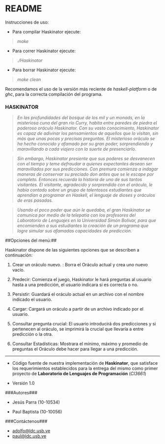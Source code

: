# README #

Instrucciones de uso:

* Para compilar Haskinator ejecute:
>*make*
* Para correr Haskinator ejecute:
>*./Haskinator*
* Para borrar Haskinator ejecute:
>*make clean*

Recomendamos el uso de la versión más reciente de *haskell-platform* o de *ghc*,
para la correcta compilación del programa.

### HASKINATOR ###

>*En las profundidades del bosque de los mil y un monads, en la misteriosa cuna
del gran río Curry, habita entre paredes de piedra el poderoso oráculo
Haskinator. Con su vasto conocimiento, Haskinator es capaz de adivinar los
pensamientos de aquellos que lo visitan, sin más que unas pocas y precisas
preguntas. El misterioso oráculo se ha hecho conocido y afamado por su gran
poder, sorprendiendo y maravillando a cada viajero con la suerte de
presenciarlo.*

>*Sin embargo, Haskinator presiente que sus poderes se desvanecen con el tiempo
y teme defraudar a quienes expectantes desean ser maravillados por sus
predicciones. Con premura comienza a indagar maneras de conservar su preciado
don antes que se le escape por completo. Entonces recuerda la historia de uno de
sus tantos visitantes. El visitante, agradecido y sorprendido con el oráculo, le
había contado sobre un grupo de talentosos estudiantes que aprendían a programar
en Haskell, el lenguaje de dioses y oráculos de eras pasadas.*

>*Usando el poco poder que aún le quedaba, el gran Haskinator se comunica por
medio de la telepatía con los profesores del Laboratorio de Lenguajes en la
Universidad Simón Bolívar, para que  encomienden a sus estudiantes la creación
de un programa que logre simular sus afamadas capacidades de predicción.*

##Opciones del menú:##

Haskinator dispone de las siguientes opciones que se describen a continuación:

1. Crear un oráculo nuevo. : Borra el Oráculo actual y crea uno nuevo vacío.

2. Predecir: Comienza el juego, Haskinator le hará preguntas al usuario hasta a
una predicción, el usuario indicara si es correcta o no.
			   
3. Persistir: Guardará el oráculo actual en un archivo con el nombre indicado el
usuario.
                
4. Cargar: Cargará un oráculo a partir de un archivo indicado por el usuario.
                 
5. Consultar pregunta crucial: El usuario introducirá dos predicciones y si
pertenecen al oráculo, se imprimirá la crucial que llevaría a  entre predicción
o la otra.
								 
6. Consultar Estadísticas: Mostrara el mínimo, máximo y promedio de preguntas el
Oráculo debe hacer para llegar a una predicción.

***

* Código fuente de nuestra implementación de **Haskinator**, que satisface los
requerimientos establecidos para la entrega del mismo como primer proyecto de
**Laboratorio de Lenguajes de Programación** (*CI3661*)

* Versión 1.0

###Autores###

* Jesús Parra (10-10534)

* Paul Baptista (10-10056)

###Contáctenos###

* adolfo@ldc.usb.ve
* paul@ldc.usb.ve